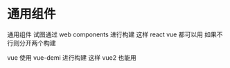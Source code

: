 # 通用组件

通用组件 试图通过 web components 进行构建 这样 react vue 都可以用
如果不行则分开两个构建


vue 使用 vue-demi 进行构建 这样 vue2 也能用
